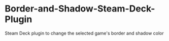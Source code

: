 # Border-and-Shadow-Steam-Deck-Plugin
 Steam Deck plugin to change the selected game's border and shadow color
